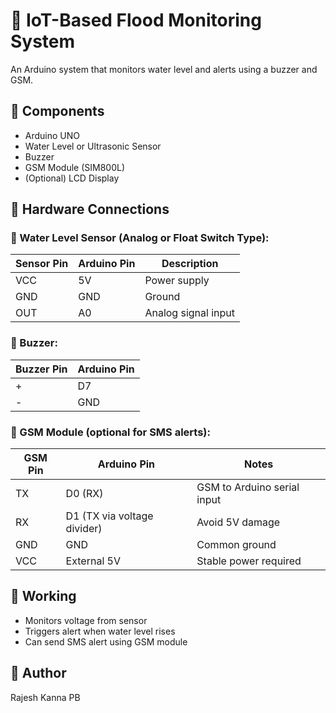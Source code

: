 # 🌊 IoT-Based Flood Monitoring System

An Arduino system that monitors water level and alerts using a buzzer and GSM.

## 🧰 Components
- Arduino UNO
- Water Level or Ultrasonic Sensor
- Buzzer
- GSM Module (SIM800L)
- (Optional) LCD Display

## 🔌 Hardware Connections

### 🌊 Water Level Sensor (Analog or Float Switch Type):
| Sensor Pin | Arduino Pin | Description        |
|------------|-------------|--------------------|
| VCC        | 5V          | Power supply       |
| GND        | GND         | Ground             |
| OUT        | A0          | Analog signal input|

### 🔔 Buzzer:
| Buzzer Pin | Arduino Pin |
|------------|-------------|
| +          | D7          |
| -          | GND         |

### 📲 GSM Module (optional for SMS alerts):
| GSM Pin | Arduino Pin | Notes                            |
|---------|-------------|----------------------------------|
| TX      | D0 (RX)     | GSM to Arduino serial input      |
| RX      | D1 (TX via voltage divider) | Avoid 5V damage |
| GND     | GND         | Common ground                    |
| VCC     | External 5V | Stable power required            |


## 🔌 Working
- Monitors voltage from sensor
- Triggers alert when water level rises
- Can send SMS alert using GSM module

## 🧠 Author
Rajesh Kanna PB
